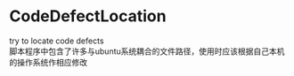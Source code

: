 # CodeDefectLocation
try to locate code defects <br>
脚本程序中包含了许多与ubuntu系统耦合的文件路径，使用时应该根据自己本机的操作系统作相应修改

